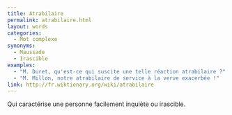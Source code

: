 ```yaml
---
title: Atrabilaire
permalink: atrabilaire.html
layout: words
categories:
  - Mot complexe
synonyms:
  - Maussade
  - Irascible
examples:
  - "M. Duret, qu'est-ce qui suscite une telle réaction atrabilaire ?"
  - "M. Millon, notre atrabilaire de service à la verve exacerbée !"
link: http://fr.wiktionary.org/wiki/atrabilaire
---
```


Qui caractérise une personne facilement inquiète ou irascible.

